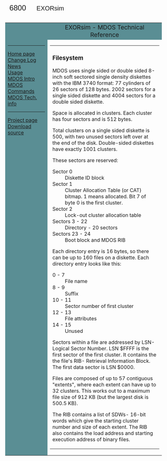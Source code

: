 <html>
<head><title>EXORsim - MDOS Technical Reference</title></head>
<body>
<big><big><big><span style="font-family:
helvetica,arial,sans-serif;"><big><big><small><big><small><small>&nbsp;&nbsp;6800&nbsp;&nbsp;&nbsp;&nbsp;
<small>EXORsim</small></small></small></small></big></big></small></big></big></span></big></big></big><br>
<br>
<table width="100%" cellspacing=0>
  <tbody>
    <tr height="50">
    <td bgcolor="#5a8e94" align=center></td>
    <td bgcolor="#5a8e94" align=center><big>EXORsim - MDOS Technical Reference</big></td>
    </tr>
    <tr valign="top">
      <td width="120" valign="top" bgcolor="#5a8e94">
      <hr>
      <a href="index.html" color="#ffffff">Home page</a><br>
      <a href="changelog.html">Change Log</a><br>
      <a href="news.html">News</a><br>
      <a href="usage.html">Usage</a><br>
      <a href="mdos-intro.html" color="#ffffff">MDOS Intro</a><br>
      <a href="mdos-ref.html" color="#ffffff">MDOS Commands</a><br>
      <a href="mdos-tech.html" color="#ffffff">MDOS Tech. info</a><br>
      <hr>
      <a href="http://www.sourceforge.net/projects/exorsim">Project page</a><br>
      <a href="https://sourceforge.net/projects/exorsim/files/exor-1.1.tar.gz/download">Download source</a><br>
      </td>
      <td valign="top">
<table cellspacing=10><tr valign="top"><td>
<h3>Filesystem</h3>

<p>MDOS uses single sided or double sided 8-inch soft sectored single
density diskettes with the IBM 3740 format: 77 cylinders of 26 sectors of
128 bytes.  2002 sectors for a single sided diskette and 4004 sectors for a
double sided diskette.</p>

<p>Space is allocated in clusters.  Each cluster has four sectors and is 512
bytes.</p>

<p>Total clusters on a single sided diskette is 500, with two unused sectors
left over at the end of the disk.  Double-sided diskettes have exactly 1001
clusters.</p>

<p>These sectors are reserved:</p>

<dl>
<dt>Sector 0<dd>Diskette ID block
<dt>Sector 1<dd>Cluster Allocation Table (or CAT) bitmap.  1 means
allocated.  Bit 7 of byte 0 is the first cluster.
<dt>Sector 2<dd>Lock-out cluster allocation table
<dt>Sectors 3 - 22<dd>Directory - 20 sectors
<dt>Sectors 23 - 24<dd>Boot block and MDOS RIB
</dl>

<p>Each directory entry is 16 bytes, so there can be up to 160 files on a
diskette.  Each directory entry looks like this:</p>

<dl>
<dt>0 - 7<dd>File name
<dt>8 - 9<dd>Suffix
<dt>10 - 11<dd>Sector number of first cluster
<dt>12 - 13<dd>File attributes
<dt>14 - 15<dd>Unused
</dl>

<p>Sectors within a file are addressed by LSN- Logical Sector Number.  LSN
$FFFF is the first sector of the first cluster.  It contains the the file's
RIB- Retrieval Information Block.  The first data sector is LSN $0000.</p>

<p>Files are composed of up to 57 contiguous "extents", where each extent
can have up to 32 clusters.  This works out to a maximum file size of 912 KB
(but the largest disk is 500.5 KB).</p>

<p>The RIB contains a list of SDWs- 16-bit words which give the starting
cluster number and size of each extent.  The RIB also contains the load
address and starting execution address of binary files.</p>
</td></tr></table>
</td>
</tr>
</tbody>
</table>
</body>
</html>
